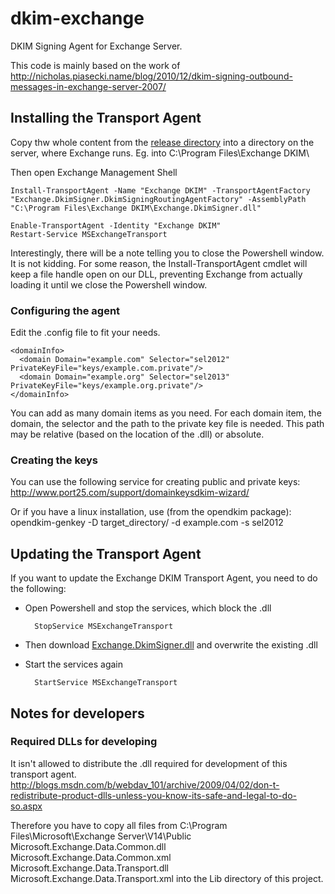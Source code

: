 dkim-exchange
=============

DKIM Signing Agent for Exchange Server.

This code is mainly based on the work of http://nicholas.piasecki.name/blog/2010/12/dkim-signing-outbound-messages-in-exchange-server-2007/

## Installing the Transport Agent

Copy thw whole content from the [release directory](Src/Exchange.DkimSigner/bin/Release) into a directory on the server, where Exchange runs.
Eg. into C:\Program Files\Exchange DKIM\

Then open Exchange Management Shell

	Install-TransportAgent -Name "Exchange DKIM" -TransportAgentFactory "Exchange.DkimSigner.DkimSigningRoutingAgentFactory" -AssemblyPath "C:\Program Files\Exchange DKIM\Exchange.DkimSigner.dll"
	 
	Enable-TransportAgent -Identity "Exchange DKIM"
	Restart-Service MSExchangeTransport

Interestingly, there will be a note telling you to close the Powershell window. It is not kidding. For some reason, the Install-TransportAgent cmdlet will keep a file handle open on our DLL, preventing Exchange from actually loading it until we close the Powershell window.

### Configuring the agent
Edit the .config file to fit your needs.

    <domainInfo>
      <domain Domain="example.com" Selector="sel2012" PrivateKeyFile="keys/example.com.private"/>
      <domain Domain="example.org" Selector="sel2013" PrivateKeyFile="keys/example.org.private"/>
    </domainInfo>

You can add as many domain items as you need. For each domain item, the domain, the selector and the path to the private key file is needed.
This path may be relative (based on the location of the .dll) or absolute.

### Creating the keys

You can use the following service for creating public and private keys:
http://www.port25.com/support/domainkeysdkim-wizard/

Or if you have a linux installation, use (from the opendkim package):
    opendkim-genkey -D target_directory/ -d example.com -s sel2012

## Updating the Transport Agent

If you want to update the Exchange DKIM Transport Agent, you need to do the following:

* Open Powershell and stop the services, which block the .dll

        StopService MSExchangeTransport
       
* Then download [Exchange.DkimSigner.dll](Src/Exchange.DkimSigner/bin/Release/Exchange.DkimSigner.dll?raw=true) and overwrite the existing .dll
* Start the services again

        StartService MSExchangeTransport

## Notes for developers

### Required DLLs for developing

It isn't allowed to distribute the .dll required for development of this transport agent.
http://blogs.msdn.com/b/webdav_101/archive/2009/04/02/don-t-redistribute-product-dlls-unless-you-know-its-safe-and-legal-to-do-so.aspx

Therefore you have to copy all files from 
C:\Program Files\Microsoft\Exchange Server\V14\Public
Microsoft.Exchange.Data.Common.dll
Microsoft.Exchange.Data.Common.xml
Microsoft.Exchange.Data.Transport.dll
Microsoft.Exchange.Data.Transport.xml
into the Lib directory of this project.


